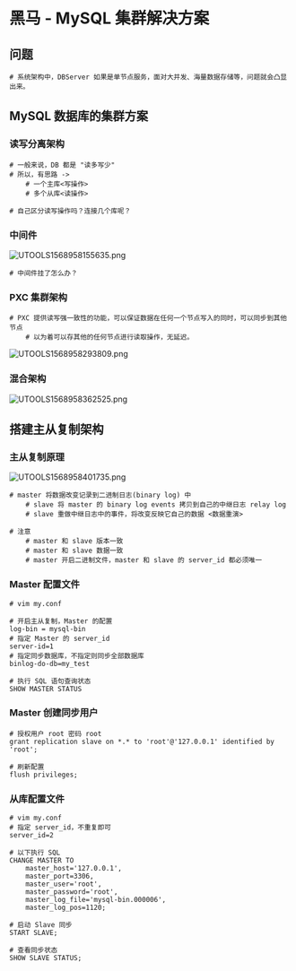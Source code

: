 # 黑马 - MySQL 集群解决方案

## 问题

```shell
# 系统架构中，DBServer 如果是单节点服务，面对大并发、海量数据存储等，问题就会凸显出来。
```

## MySQL 数据库的集群方案

### 读写分离架构

```shell
# 一般来说，DB 都是 "读多写少"
# 所以，有思路 ->
	# 一个主库<写操作>
	# 多个从库<读操作>
	
# 自己区分读写操作吗？连接几个库呢？
```

### 中间件

![UTOOLS1568958155635.png](https://i.loli.net/2019/09/20/lursq9jB3zALOoP.png)

```shell
# 中间件挂了怎么办？
```

### PXC 集群架构

```shell
# PXC 提供读写强一致性的功能，可以保证数据在任何一个节点写入的同时，可以同步到其他节点
	# 以为着可以存其他的任何节点进行读取操作，无延迟。
```

![UTOOLS1568958293809.png](https://i.loli.net/2019/09/20/gYyQVXkvKAlRF24.png)

### 混合架构

![UTOOLS1568958362525.png](https://i.loli.net/2019/09/20/shmHeuLc8I6pkvq.png)

## 搭建主从复制架构

### 主从复制原理

![UTOOLS1568958401735.png](https://i.loli.net/2019/09/20/M1bHmp3n8X2NLQ4.png)

```shell
# master 将数据改变记录到二进制日志(binary log) 中
	# slave 将 master 的 binary log events 拷贝到自己的中继日志 relay log
	# slave 重做中继日志中的事件，将改变反映它自己的数据 <数据重演>
	
# 注意
	# master 和 slave 版本一致
	# master 和 slave 数据一致
	# master 开启二进制文件，master 和 slave 的 server_id 都必须唯一
```

### Master 配置文件

```shell
# vim my.conf

# 开启主从复制，Master 的配置
log-bin = mysql-bin
# 指定 Master 的 server_id
server-id=1
# 指定同步数据库，不指定则同步全部数据库
binlog-do-db=my_test

# 执行 SQL 语句查询状态
SHOW MASTER STATUS
```

### Master 创建同步用户

```shell
# 授权用户 root 密码 root
grant replication slave on *.* to 'root'@'127.0.0.1' identified by 'root';

# 刷新配置
flush privileges;
```

### 从库配置文件

```shell
# vim my.conf
# 指定 server_id，不重复即可
server_id=2

# 以下执行 SQL
CHANGE MASTER TO
	master_host='127.0.0.1',
	master_port=3306,
	master_user='root',
	master_password='root',
	master_log_file='mysql-bin.000006',
	master_log_pos=1120;
	
# 启动 Slave 同步
START SLAVE;

# 查看同步状态
SHOW SLAVE STATUS;
```

